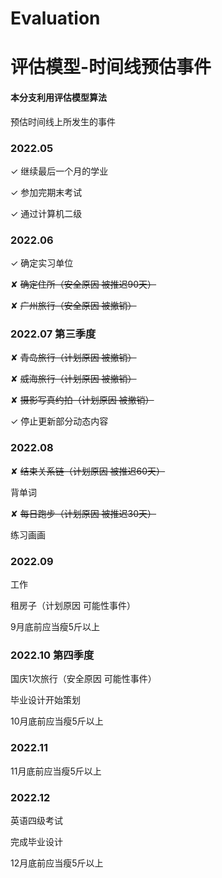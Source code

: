 # Evaluation 

# 评估模型-时间线预估事件

#### 本分支利用评估模型算法

预估时间线上所发生的事件

### 2022.05 

✓ 继续最后一个月的学业

✓ 参加完期末考试

✓ 通过计算机二级

### 2022.06

✓ 确定实习单位

✘ ~~确定住所（安全原因 被推迟90天）~~

✘ ~~广州旅行（安全原因 被撤销）~~

### 2022.07 第三季度

✘ ~~青岛旅行（计划原因 被撤销）~~

✘ ~~威海旅行（计划原因 被撤销）~~

✘ ~~摄影写真约拍（计划原因 被撤销）~~

✓ 停止更新部分动态内容

### 2022.08

✘ ~~结束关系链（计划原因 被推迟60天）~~

背单词

✘ ~~每日跑步（计划原因 被推迟30天）~~

练习画画

### 2022.09

工作

租房子（计划原因 可能性事件）

9月底前应当瘦5斤以上

### 2022.10 第四季度

国庆1次旅行（安全原因 可能性事件）

毕业设计开始策划

10月底前应当瘦5斤以上

### 2022.11

11月底前应当瘦5斤以上

### 2022.12

英语四级考试

完成毕业设计

12月底前应当瘦5斤以上
